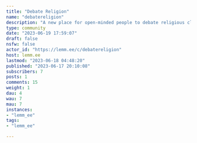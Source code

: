 ```yaml
---
title: "Debate Religion" 
name: "debatereligion"
description: "A new place for open-minded people to debate religious claims and questions. "
type: community
date: "2023-06-19 17:59:07"
draft: false
nsfw: false
actor_id: "https://lemm.ee/c/debatereligion"
host: lemm.ee
lastmod: "2023-06-18 04:48:20"
published: "2023-06-17 20:10:08"
subscribers: 7
posts: 1
comments: 15
weight: 1
dau: 4
wau: 7
mau: 7
instances:
- "lemm_ee"
tags: 
- "lemm_ee"

---
```


